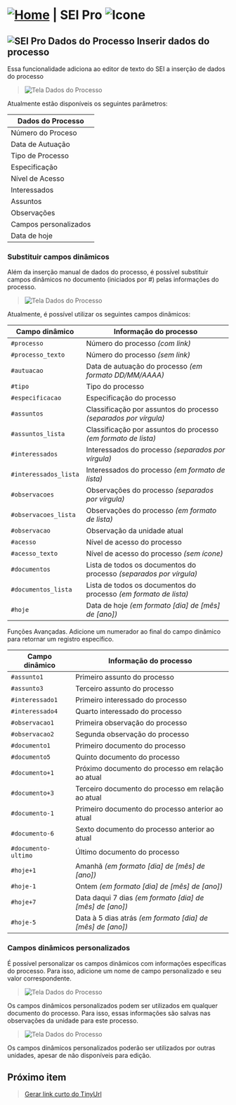 # [![Home](../img/home.png)](../) |  SEI Pro ![Icone](../img/icon-32.png)

## ![SEI Pro Dados do Processo](../img/icon-dadosprocesso.png) Inserir dados do processo

Essa funcionalidade adiciona ao editor de texto do SEI a inserção de dados do processo

> ![Tela Dados do Processo](../img/tela-dadosprocesso-1.gif) 

Atualmente estão disponíveis os seguintes parâmetros: 

|  Dados do Processo  |
| ------------------- | 
|  Número do Proceso |
|  Data de Autuação |
|  Tipo de Processo |
|  Especificação |
|  Nível de Acesso |
|  Interessados |
|  Assuntos |
|  Observações |
| Campos personalizados |
|  Data de hoje |

### Substituir campos dinâmicos

Além da inserção manual de dados do processo, é possível substituir campos dinâmicos no documento (iniciados por #) pelas informações do processo.

> ![Tela Dados do Processo](../img/tela-dadosprocesso1.gif) 

Atualmente, é possível utilizar os seguintes campos dinâmicos:

|  Campo dinâmico  | Informação do processo |
| ------------------- | ------------------- | 
| `#processo`  |  Número do processo _(com link)_ |
| `#processo_texto`  |  Número do processo _(sem link)_ |
| `#autuacao`  |  Data de autuação do processo _(em formato DD/MM/AAAA)_ |
| `#tipo`  |  Tipo do processo |
| `#especificacao`  |  Especificação do processo |
| `#assuntos`  |  Classificação por assuntos do processo _(separados por vírgula)_ |
| `#assuntos_lista`  |  Classificação por assuntos do processo _(em formato de lista)_ |
| `#interessados`  |  Interessados do processo _(separados por vírgula)_ |
| `#interessados_lista`  |  Interessados do processo _(em formato de lista)_ |
| `#observacoes`  |  Observações do processo _(separados por vírgula)_ |
| `#observacoes_lista`  |  Observações do processo _(em formato de lista)_ |
| `#observacao`  |  Observação da unidade atual |
| `#acesso`  |  Nível de acesso do processo |
| `#acesso_texto`  |  Nível de acesso do processo _(sem ícone)_ |
| `#documentos`  |  Lista de todos os documentos do processo _(separados por vírgula)_ |
| `#documentos_lista`  |  Lista de todos os documentos do processo _(em formato de lista)_ |
| `#hoje`  |  Data de hoje _(em formato [dia] de [mês] de [ano])_ |

Funções Avançadas. Adicione um numerador ao final do campo dinâmico para retornar um registro específico.

|  Campo dinâmico  | Informação do processo |
| ------------------- | ------------------- | 
| `#assunto1`  |  Primeiro assunto do processo |
| `#assunto3`  |  Terceiro assunto do processo |
| `#interessado1`  |  Primeiro interessado do processo |
| `#interessado4`  |  Quarto interessado do processo |
| `#observacao1`  |  Primeira observação do processo |
| `#observacao2`  |  Segunda observação do processo |
| `#documento1`  |  Primeiro documento do processo |
| `#documento5`  |  Quinto documento do processo |
| `#documento+1`  |  Próximo documento do processo em relação ao atual |
| `#documento+3`  |  Terceiro documento do processo em relação ao atual |
| `#documento-1`  |  Primeiro documento do processo anterior ao atual |
| `#documento-6`  |  Sexto documento do processo anterior ao atual |
| `#documento-ultimo`  |  Último documento do processo |
| `#hoje+1`  |  Amanhã _(em formato [dia] de [mês] de [ano])_ |
| `#hoje-1`  |  Ontem _(em formato [dia] de [mês] de [ano])_ |
| `#hoje+7`  |  Data daqui 7 dias _(em formato [dia] de [mês] de [ano])_ |
| `#hoje-5`  |  Data à 5 dias atrás _(em formato [dia] de [mês] de [ano])_ |


### Campos dinâmicos personalizados

É possível personalizar os campos dinâmicos com informações específicas do processo.
Para isso, adicione um nome de campo personalizado e seu valor correspondente.

> ![Tela Dados do Processo](../img/tela-dadosprocesso2.gif) 

Os campos dinâmicos personalizados podem ser utilizados em qualquer documento do processo. Para isso, essas informações são salvas nas observações da unidade para este processo.

> ![Tela Dados do Processo](../img/tela-dadosprocesso3.gif) 

Os campos dinâmicos personalizados poderão ser utilizados por outras unidades, apesar de não disponíveis para edição.

## Próximo item

> [Gerar link curto do TinyUrl](./LINKCURTO.md)
